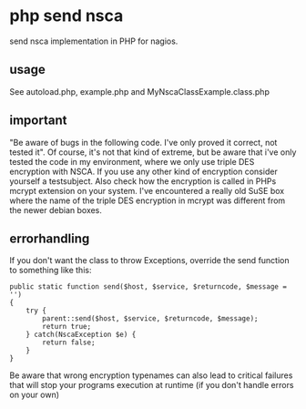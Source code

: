 php send nsca
=============

send nsca implementation in PHP for nagios. 


usage
-----

See autoload.php, example.php and MyNscaClassExample.class.php


important
---------

"Be aware of bugs in the following code. I've only proved it correct, not tested it". Of course, it's not that kind of extreme, but be aware that i've only tested the code in my environment, where we only use triple DES encryption with NSCA. If you use any other kind of encryption consider yourself a testsubject. Also check how the encryption is called in PHPs mcrypt extension on your system. I've encountered a really old SuSE box where the name of the triple DES encryption in mcrypt was different from the newer debian boxes. 

errorhandling
-------------
If you don't want the class to throw Exceptions, override the send function to something like this: 

	public static function send($host, $service, $returncode, $message = '')
	{
		try {
			parent::send($host, $service, $returncode, $message);
			return true;
		} catch(NscaException $e) {
			return false;
		} 
	}

Be aware that wrong encryption typenames can also lead to critical failures that will stop your programs execution at runtime (if you don't handle errors on your own)
